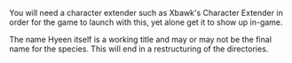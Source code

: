 You will need a character extender such as Xbawk's Character Extender in order for the game to launch with this, yet alone get it to show up in-game.

The name Hyeen itself is a working title and may or may not be the final name for the species. This will end in a restructuring of the directories.
